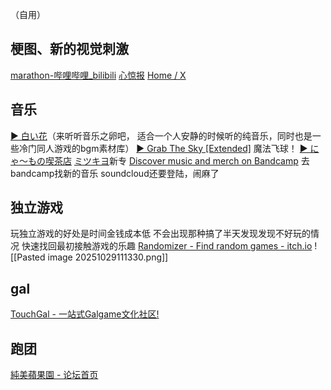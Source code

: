 （自用）
## 梗图、新的视觉刺激
[marathon-哔哩哔哩_bilibili](https://search.bilibili.com/all?keyword=marathon&from_source=webtop_search&spm_id_from=333.1007&search_source=5)
[心惊报](https://web.telegram.org/a/#-1001434817225)
[Home / X](https://x.com/home)
## 音乐
[▶ 白い花](https://music.163.com/#/album?id=125764913)（来听听音乐之卵吧，
适合一个人安静的时候听的纯音乐，同时也是一些冷门同人游戏的bgm素材库）
[▶ Grab The Sky [Extended]](https://music.163.com/#/djradio?id=794530508)
魔法飞球！
[▶ にゃ～もの喫茶店](https://music.163.com/#/album?id=287889719)
[ミツキヨ](https://music.163.com/artist?id=31814084)新专
[Discover music and merch on Bandcamp](https://bandcamp.com/discover)
去bandcamp找新的音乐
soundcloud还要登陆，闹麻了
## 独立游戏
玩独立游戏的好处是时间金钱成本低
不会出现那种搞了半天发现发现不好玩的情况
快速找回最初接触游戏的乐趣
[Randomizer - Find random games - itch.io](https://itch.io/randomizer)
![[Pasted image 20251029111330.png]]
## gal
[TouchGal - 一站式Galgame文化社区!](https://www.touchgal.us/)
## 跑团
[純美蘋果園 - 论坛首页](https://www.goddessfantasy.net/bbs/index.php)
